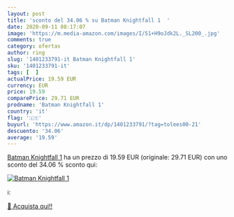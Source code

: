 ```yaml
---
layout: post
title: 'sconto del 34.06 % su Batman Knightfall 1  '
date: 2020-09-11 08:17:07
image: 'https://m.media-amazon.com/images/I/51+H9oJdk2L._SL200_.jpg'
comments: true
category: ofertas
author: ring
slug: '1401233791-it Batman Knightfall 1'
sku: '1401233791-it'
tags: [  ]
actualPrice: 19.59 EUR
currency: EUR
price: 19.59
comparePrice: 29.71 EUR
prodname: 'Batman Knightfall 1'
country: 'it'
flag: '🇮🇹'
buyurl: 'https://www.amazon.it/dp/1401233791/?tag=tolees00-21'
descuento: '34.06'
average: '19.59'
---
```


[Batman Knightfall 1](https://www.amazon.it/dp/1401233791/?tag=tolees00-21) ha un prezzo di 19.59 EUR (originale: 29.71 EUR) con uno sconto del 34.06 % sconto qui:

[![Batman Knightfall 1](https://m.media-amazon.com/images/I/51+H9oJdk2L._SL200_.jpg)](https://www.amazon.it/dp/1401233791/?tag=tolees00-21)

ℹ️:


[🛒 Acquista qui!!](https://www.amazon.it/dp/1401233791/?tag=tolees00-21)
